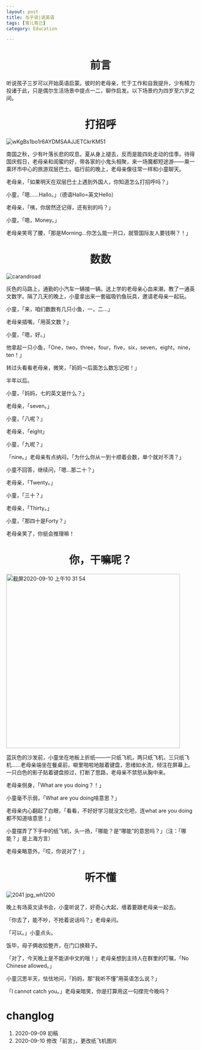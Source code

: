 ```yaml
---
layout: post
title: 与子说|说英语
tags: [育儿育己]
category: Education

---
```


# <center> 前言

听说孩子三岁可以开始英语启蒙。彼时的老母亲，忙于工作和自我提升，少有精力投诸于此，只是偶尔生活场景中提点一二，聊作启发。以下场景约为四岁至六岁之间。

# <center> 打招呼

![wKgBs1bo1r6AYDMSAAJJETCkrKM51](https://user-images.githubusercontent.com/23351109/92621400-58911080-f2f6-11ea-9bda-2ede5974bb39.jpeg)

南国之秋，少有叶落长悲的叹息。夏从身上褪去，反而是能四处走动的佳季。待得国庆假日，老母亲和闺蜜约好，带各家的小鬼头相聚，来一场魔都短途游——乘一乘环市中心的旅游双层巴士。临行前的晚上，老母亲像往常一样和小童聊天。

老母亲，「如果明天在双层巴士上遇到外国人，你知道怎么打招呼吗？」

小童，「嗯……Hallo。」（德语Hallo=英文Hello）

老母亲，「咦，你居然还记得，还有别的吗？」

小童，「嗯，Money。」

老母亲笑弯了腰，「那是Morning...你怎么能一开口，就管国际友人要钱啊？！」

# <center> 数数
![carandroad](https://user-images.githubusercontent.com/23351109/92621505-78283900-f2f6-11ea-829e-485f329fcfd9.jpeg)

灰色的马路上，通勤的小汽车一辆接一辆。送上学的老母亲心血来潮，教了一通英文数字。隔了几天的晚上，小童拿出来一套磁吸钓鱼玩具，邀请老母亲一起玩。

小童，「来，咱们数数有几只小鱼，一，二…」

老母亲插嘴，「用英文数？」

小童，「嗯，好。」

他拿起一只小鱼，「One，two，three，four，five，six，seven，eight，nine，ten！」

转过头看看老母亲，微笑，「妈妈～后面怎么数忘记啦！」

半年以后。

小童，「妈妈，七的英文是什么？」

老母亲，「seven。」

小童，「八呢？」

老母亲，「eight」

小童，「九呢？」

「nine。」老母亲有点纳闷，「为什么你从一到十顺着会数，单个就对不清？」

小童不回答，继续问，「嗯...那二十？」

老母亲，「Twenty。」

小童，「三十？」

老母亲，「Thirty。」

小童，「那四十是Forty？」

老母亲笑了，你挺会推理嘛！


# <center> 你，干嘛呢？

<img width="464" alt="截屏2020-09-10 上午10 31 54" src="https://user-images.githubusercontent.com/23351109/92676867-10eda180-f355-11ea-8e62-01bd2be82059.png">

蓝灰色的沙发前，小童坐在地板上折纸——一只纸飞机，两只纸飞机，三只纸飞机……老母亲端坐在餐桌前，噼里啪啦地敲着键盘，思绪如水流，倾注在屏幕上。一只白色的影子贴着键盘掠过，打断了思路，老母亲不禁怒从胸中来。

老母亲侧身，「What are you doing？！」

小童毫不示弱，「What are you doing啥意思？」

老母亲内心翻起了白眼，「看看，不好好学习就没文化吧，连what are you doing都不知道啥意思！」

小童摆弄了下手中的纸飞机，头一扬，「哪能？是“哪能”的意思吗？」（注：「哪能？」是上海方言）

老母亲略意外，「哎，你说对了！」




# <center> 听不懂
![2041 jpg_wh1200](https://user-images.githubusercontent.com/23351109/92621803-e0771a80-f2f6-11ea-915f-8a5777d7ec8e.jpg)

晚上有场英文读书会，小童听说了，好奇心大起，缠着要跟老母亲一起去。

「你去了，能不吵，不抢着说话吗？」老母亲问。

「可以。」小童点头。

饭毕，母子俩收拾整齐，在门口换鞋子。

「对了，今天晚上是不能讲中文的哦！」老母亲想到主持人在群里的叮嘱，「No Chinese allowed。」

小童沉思半天，怯怯地问，「妈妈，那“我听不懂”用英语怎么说？」

「I cannot catch you。」老母亲暗笑，你是打算用这一句撑完今晚吗？



# changlog

1. 2020-09-09 初稿 
2. 2020-09-10 修改「前言」，更改纸飞机图片